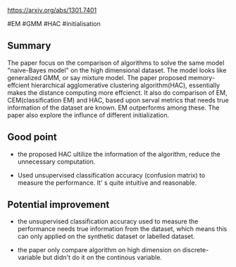 https://arxiv.org/abs/1301.7401

#EM #GMM #HAC #initialisation

## Summary

The paper focus on the comparison of algorithms to solve the same model "naive-Bayes model" on the high dimensional dataset. The model looks like generalized GMM, or say mixture model. The paper proposed memory-effcient hierarchical agglomerative clustering algorithm(HAC), essentially makes the distance computing more effcienct. It also do comparison of EM, CEM(classification EM) and HAC, based upon serval metrics that needs true information of the dataset are known. EM outperforms among these. The paper also explore the influnce of different initialization.

## Good point

- the proposed HAC ultilize the information of the algorithm, reduce the unnecessary computation.
    
- Used unsupervised classification accuracy (confusion matrix) to measure the performance. It' s quite intuitive and reasonable.
    

## Potential improvement

- the unsupervised classification accuracy used to measure the performance needs true information from the dataset, which means this can only applied on the synthetic dataset or labelled dataset.
    
- the paper only compare algorithm on high dimension on discrete-variable but didn't do it on the continous variable.